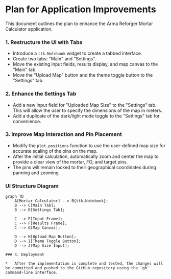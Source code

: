 # Plan for Application Improvements

This document outlines the plan to enhance the Arma Reforger Mortar Calculator application.

### 1. Restructure the UI with Tabs

*   Introduce a `ttk.Notebook` widget to create a tabbed interface.
*   Create two tabs: "Main" and "Settings".
*   Move the existing input fields, results display, and map canvas to the "Main" tab.
*   Move the "Upload Map" button and the theme toggle button to the "Settings" tab.

### 2. Enhance the Settings Tab

*   Add a new input field for "Uploaded Map Size" to the "Settings" tab. This will allow the user to specify the dimensions of the map in meters.
*   Add a duplicate of the dark/light mode toggle to the "Settings" tab for convenience.

### 3. Improve Map Interaction and Pin Placement

*   Modify the `plot_positions` function to use the user-defined map size for accurate scaling of the pins on the map.
*   After the initial calculation, automatically zoom and center the map to provide a clear view of the mortar, FO, and target pins.
*   The pins will remain locked to their geographical coordinates during panning and zooming.

### UI Structure Diagram

```mermaid
graph TD
    A[Mortar Calculator] --> B{ttk.Notebook};
    B --> C[Main Tab];
    B --> D[Settings Tab];

    C --> E[Input Frame];
    C --> F[Results Frame];
    C --> G[Map Canvas];

    D --> H[Upload Map Button];
    D --> I[Theme Toggle Button];
    D --> J[Map Size Input];

### 4. Deployment

*   After the implementation is complete and tested, the changes will be committed and pushed to the GitHub repository using the `gh` command-line interface.